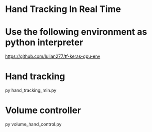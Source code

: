 # Hand Tracking In Real Time

# Use the following environment as python interpreter

https://github.com/Iulian277/tf-keras-gpu-env

# Hand tracking

py hand_tracking_min.py

# Volume controller

py volume_hand_control.py
